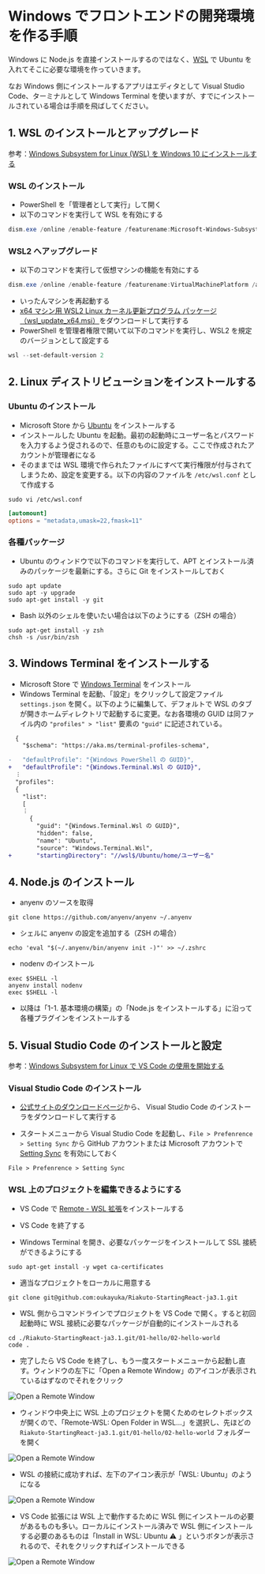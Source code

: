 # Windows でフロントエンドの開発環境を作る手順

Windows に Node.js を直接インストールするのではなく、[WSL](https://docs.microsoft.com/ja-jp/windows/wsl/install-win10) で Ubuntu を入れてそこに必要な環境を作っていきます。

なお Windows 側にインストールするアプリはエディタとして Visual Studio Code、ターミナルとして Windows Terminal を使いますが、すでにインストールされている場合は手順を飛ばしてください。

## 1. WSL のインストールとアップグレード

参考：[Windows Subsystem for Linux (WSL) を Windows 10 にインストールする](https://docs.microsoft.com/ja-jp/windows/wsl/install-win10)

### WSL のインストール

- PowerShell を「管理者として実行」して開く
- 以下のコマンドを実行して WSL を有効にする

```powershell
dism.exe /online /enable-feature /featurename:Microsoft-Windows-Subsystem-Linux /all /norestart
```

### WSL2 へアップグレード

- 以下のコマンドを実行して仮想マシンの機能を有効にする

```powershell
dism.exe /online /enable-feature /featurename:VirtualMachinePlatform /all /norestart
```

- いったんマシンを再起動する
- [x64 マシン用 WSL2 Linux カーネル更新プログラム パッケージ（wsl_update_x64.msi）](https://wslstorestorage.blob.core.windows.net/wslblob/wsl_update_x64.msi)をダウンロードして実行する
- PowerShell を管理者権限で開いて以下のコマンドを実行し、WSL2 を規定のバージョンとして設定する

```powershell
wsl --set-default-version 2
```

## 2. Linux ディストリビューションをインストールする

### Ubuntu のインストール

- Microsoft Store から [Ubuntu](https://www.microsoft.com/ja-jp/p/ubuntu/9nblggh4msv6) をインストールする
- インストールした Ubuntu を起動。最初の起動時にユーザー名とパスワードを入力するよう促されるので、任意のものに設定する。ここで作成されたアカウントが管理者になる
- そのままでは WSL 環境で作られたファイルにすべて実行権限が付与されてしまうため、設定を変更する。以下の内容のファイルを `/etc/wsl.conf` として作成する

```shell
sudo vi /etc/wsl.conf
```

```conf
[automount]
options = "metadata,umask=22,fmask=11"
```

### 各種パッケージ

- Ubuntu のウィンドウで以下のコマンドを実行して、APT とインストール済みのパッケージを最新にする。さらに Git をインストールしておく

```shell
sudo apt update
sudo apt -y upgrade
sudo apt-get install -y git
```

- Bash 以外のシェルを使いたい場合は以下のようにする（ZSH の場合）

```shell
sudo apt-get install -y zsh
chsh -s /usr/bin/zsh
```

## 3. Windows Terminal をインストールする

- Microsoft Store で [Windows Terminal](https://www.microsoft.com/ja-jp/p/windows-terminal/9n0dx20hk701) をインストール
- Windows Terminal を起動、「設定」をクリックして設定ファイル `settings.json` を開く。以下のように編集して、デフォルトで WSL のタブが開きホームディレクトリで起動するに変更。なお各環境の GUID は同ファイル内の `"profiles" > "list"` 要素の `"guid"` に記述されている。

```diff
  {
    "$schema": "https://aka.ms/terminal-profiles-schema",

-   "defaultProfile": "{Windows PowerShell の GUID}",
+   "defaultProfile": "{Windows.Terminal.Wsl の GUID}",
  ︙
  "profiles":
  {
    "list":
    [
    ︙
      {
        "guid": "{Windows.Terminal.Wsl の GUID}",
        "hidden": false,
        "name": "Ubuntu",
        "source": "Windows.Terminal.Wsl",
+       "startingDirectory": "//wsl$/Ubuntu/home/ユーザー名"
```

## 4. Node.js のインストール

- anyenv のソースを取得

```shell
git clone https://github.com/anyenv/anyenv ~/.anyenv
```

- シェルに anyenv の設定を追加する（ZSH の場合）

```shell
echo 'eval "$(~/.anyenv/bin/anyenv init -)"' >> ~/.zshrc
```

- nodenv のインストール

```shell
exec $SHELL -l
anyenv install nodenv
exec $SHELL -l
```

- 以降は「1-1. 基本環境の構築」の「Node.js をインストールする」に沿って各種プラグインをインストールする

## 5. Visual Studio Code のインストールと設定

参考：[Windows Subsystem for Linux で VS Code の使用を開始する](https://docs.microsoft.com/ja-jp/windows/wsl/tutorials/wsl-VSCode)

### Visual Studio Code のインストール

- [公式サイトのダウンロードページ](https://code.visualstudio.com/download)から、 Visual Studio Code のインストーラをダウンロードして実行する

- スタートメニューから Visual Studio Code を起動し、`File > Prefenrence > Setting Sync` から GitHub アカウントまたは Microsoft アカウントで [Setting Sync](https://code.visualstudio.com/docs/editor/settings-sync) を有効にしておく

```
File > Prefenrence > Setting Sync
```

### WSL 上のプロジェクトを編集できるようにする

- VS Code で [Remote - WSL 拡張](https://marketplace.visualstudio.com/items?itemName=ms-VSCode-remote.remote-wsl)をインストールする

- VS Code を終了する

- Windows Terminal を開き、必要なパッケージをインストールして SSL 接続ができるようにする

```shell
sudo apt-get install -y wget ca-certificates
```

- 適当なプロジェクトをローカルに用意する

```shell
git clone git@github.com:oukayuka/Riakuto-StartingReact-ja3.1.git
```

- WSL 側からコマンドラインでプロジェクトを VS Code で開く。すると初回起動時に WSL 接続に必要なパッケージが自動的にインストールされる

```shell
cd ./Riakuto-StartingReact-ja3.1.git/01-hello/02-hello-world
code .
```

- 完了したら VS Code を終了し、もう一度スタートメニューから起動し直す。ウィンドウの左下に「Open a Remote Window」のアイコンが表示されているはずなのでそれをクリック

![Open a Remote Window](./open-remote.png)

- ウィンドウ中央上に WSL 上のプロジェクトを開くためのセレクトボックスが開くので、「Remote-WSL: Open Folder in WSL...」を選択し、先ほどの `Riakuto-StartingReact-ja3.1.git/01-hello/02-hello-world` フォルダーを開く

![Open a Remote Window](./remote-wsl.png)

- WSL の接続に成功すれば、左下のアイコン表示が「WSL: Ubuntu」のようになる

![Open a Remote Window](./wsl-connected.png)

- VS Code 拡張には WSL 上で動作するために WSL 側にインストールの必要があるものも多い。ローカルにインストール済みで WSL 側にインストールする必要のあるものは「Install in WSL: Ubuntu ⚠️ 」というボタンが表示されるので、それをクリックすればインストールできる

![Open a Remote Window](./wsl-extensions.png)

